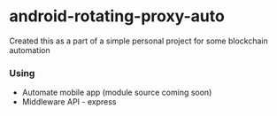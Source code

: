 # android-rotating-proxy-auto
Created this as a part of a simple personal project for some blockchain automation

### Using
- Automate mobile app (module source coming soon)
- Middleware API - express
